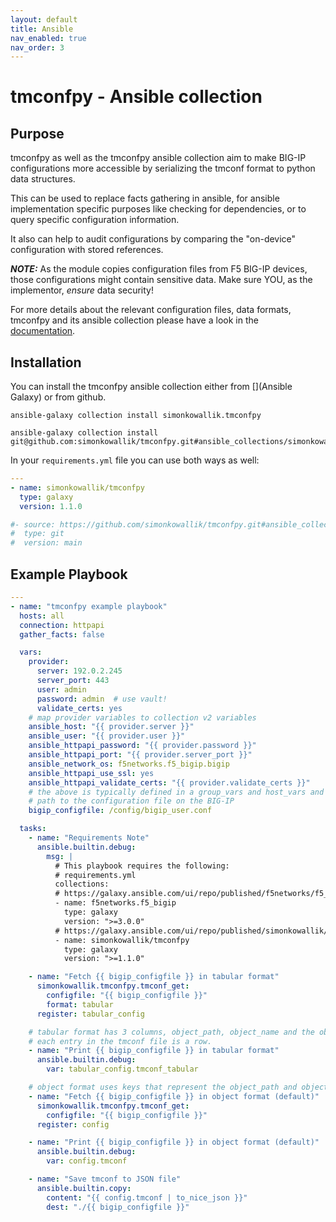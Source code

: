 ```yaml
---
layout: default
title: Ansible
nav_enabled: true
nav_order: 3
---
```

# tmconfpy - Ansible collection

## Purpose

tmconfpy as well as the tmconfpy ansible collection aim to make BIG-IP configurations more accessible by serializing the tmconf format to python data structures.

This can be used to replace facts gathering in ansible, for ansible implementation specific purposes like checking for dependencies, or to query specific configuration information.

It also can help to audit configurations by comparing the "on-device" configuration with stored references.

***NOTE:*** As the module copies configuration files from F5 BIG-IP devices, those configurations might contain sensitive data. Make sure YOU, as the implementor, *ensure* data security!

For more details about the relevant configuration files, data formats, tmconfpy and its ansible collection please have a look in the [documentation](https://simonkowallik.github.io/tmconfpy/).

## Installation

You can install the tmconfpy ansible collection either from [](Ansible Galaxy) or from github.

```shell
ansible-galaxy collection install simonkowallik.tmconfpy

ansible-galaxy collection install git@github.com:simonkowallik/tmconfpy.git#ansible_collections/simonkowallik/tmconfpy,main
```

In your `requirements.yml` file you can use both ways as well:

```yaml
---
- name: simonkowallik/tmconfpy
  type: galaxy
  version: 1.1.0

#- source: https://github.com/simonkowallik/tmconfpy.git#ansible_collections/simonkowallik/tmconfpy
#  type: git
#  version: main
```

## Example Playbook

```yaml
---
- name: "tmconfpy example playbook"
  hosts: all
  connection: httpapi
  gather_facts: false

  vars:
    provider:
      server: 192.0.2.245
      server_port: 443
      user: admin
      password: admin  # use vault!
      validate_certs: yes
    # map provider variables to collection v2 variables
    ansible_host: "{{ provider.server }}"
    ansible_user: "{{ provider.user }}"
    ansible_httpapi_password: "{{ provider.password }}"
    ansible_httpapi_port: "{{ provider.server_port }}"
    ansible_network_os: f5networks.f5_bigip.bigip
    ansible_httpapi_use_ssl: yes
    ansible_httpapi_validate_certs: "{{ provider.validate_certs }}"
    # the above is typically defined in a group_vars and host_vars and ansible-vault
    # path to the configuration file on the BIG-IP
    bigip_configfile: /config/bigip_user.conf

  tasks:
    - name: "Requirements Note"
      ansible.builtin.debug:
        msg: |
          # This playbook requires the following:
          # requirements.yml
          collections:
          # https://galaxy.ansible.com/ui/repo/published/f5networks/f5_bigip/
          - name: f5networks.f5_bigip
            type: galaxy
            version: ">=3.0.0"
          # https://galaxy.ansible.com/ui/repo/published/simonkowallik/tmconfpy/
          - name: simonkowallik/tmconfpy
            type: galaxy
            version: ">=1.1.0"

    - name: "Fetch {{ bigip_configfile }} in tabular format"
      simonkowallik.tmconfpy.tmconf_get:
        configfile: "{{ bigip_configfile }}"
        format: tabular
      register: tabular_config

    # tabular format has 3 columns, object_path, object_name and the object itself.
    # each entry in the tmconf file is a row.
    - name: "Print {{ bigip_configfile }} in tabular format"
      ansible.builtin.debug:
        var: tabular_config.tmconf_tabular

    # object format uses keys that represent the object_path and object_name. The value is the object itself.
    - name: "Fetch {{ bigip_configfile }} in object format (default)"
      simonkowallik.tmconfpy.tmconf_get:
        configfile: "{{ bigip_configfile }}"
      register: config

    - name: "Print {{ bigip_configfile }} in object format (default)"
      ansible.builtin.debug:
        var: config.tmconf

    - name: "Save tmconf to JSON file"
      ansible.builtin.copy:
        content: "{{ config.tmconf | to_nice_json }}"
        dest: "./{{ bigip_configfile }}"

```
